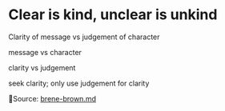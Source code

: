 # Clear is kind, unclear is unkind

Clarity of message vs judgement of character

message vs character

clarity vs judgement

seek clarity; only use judgement for clarity



📙Source: [brene-brown.md](../references/brene-brown.md "mention")
